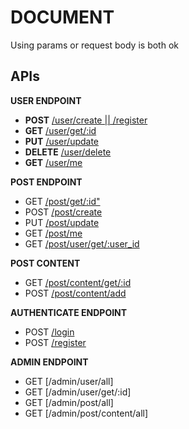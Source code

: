 # DOCUMENT

Using params or request body is both ok

## APIs

**USER ENDPOINT**

- **POST** [/user/create || /register](./wiki/auth/register.md)
- **GET** [/user/get/:id](./wiki/user/getUser.md)
- **PUT** [/user/update](./wiki/user/updateUser.md)
- **DELETE** [/user/delete](./wiki/user/deleteUser.md)
- **GET** [/user/me](./wiki/user/me.md)

**POST ENDPOINT**

- GET [/post/get/:id"](./wiki/post/getPost.md)
- POST [/post/create](./wiki/post/createPost.md)
- PUT [/post/update](./wiki/post/updatePost.md)
- GET [/post/me](./wiki/post/currentUserPost.md)
- GET [/post/user/get/:user_id](./wiki/post/getUserPost.md)

**POST CONTENT**

- GET [/post/content/get/:id](./wiki/content/getContent.md)
- POST [/post/content/add](./wiki/content/addContent.md)

**AUTHENTICATE ENDPOINT**

- POST [/login](./wiki/auth/login.md)
- POST [/register](./wiki/auth/register.md)

**ADMIN ENDPOINT**

- GET [/admin/user/all]
- GET [/admin/user/get/:id]
- GET [/admin/post/all]
- GET [/admin/post/content/all]
